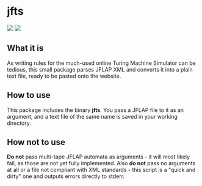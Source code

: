 # jfts
![](https://img.shields.io/npm/l/jfts) ![](https://img.shields.io/npm/v/jfts)
## What it is
As writing rules for the much-used online Turing Machine Simulator can be tedious, this small package parses JFLAP XML and converts it into a plain text file, ready to be pasted onto the website.

## How to use
This package includes the binary **jfts**. You pass a JFLAP file to it as an argument, and a text file of the same name is saved in your working directory.

## How not to use
**Do not** pass multi-tape JFLAP automata as arguments - it will most likely fail, as those are not yet fully implemented. Also **do not** pass no arguments at all or a file not compliant with XML standards - this script is a "quick and dirty" one and outputs errors directly to stderr.